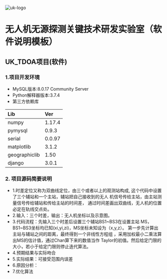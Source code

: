 ![uk-logo](https://s2.ax1x.com/2020/01/19/1C8qXt.png)
# 无人机无源探测关键技术研发实验室（软件说明模板）
## UK_TDOA项目(软件)

### 1.项目开发环境

- MySQL版本:8.0.17 Community Server
- Python解释器版本:3.7.4
- 第三方依赖库
    
|Lib            |Ver    |
|:----          |:----  |
|numpy          |1.17.4 |
|pymysql        |0.9.3  |
|serial         |0.0.97 |
|matplotlib     |3.1.2  |
|geographiclib  |1.50   |
|django         |3.0.1  |

### 2. 项目源码简要说明
- 1.时差定位又称为双曲线定位，由三个或者以上的观测站构成,
这个代码中设置了三个辅站和一个主站，辅站把自己接收到的无人
机信号传给主站，由主站测量信号传给辅站和传给主站的时间差，
通过时间差画出双曲线，无人机的位置必定在轨线交点处。
- 2.输入：三个时差，输出：无人机坐标以及示意图。
- 3.代码流程：先输入三个时差后设置三个辅站BS1~BS3在设置主站
MS，BS1~BS3坐标均已知(xi,yi,zi)，MS坐标未知设为（x,y,z）。
第一步先计算出主站与辅站之间的距离，最终得到一个非线性方程组
，采用加权最小二乘法算出MS的估计值，通过Chan算下来的数值当作
Taylor的初值。然后给定门限的大小，若小于给定门限则停止迭代算法。
- 4.预期结果与实际吻合
- 5.实际结果：可接受范围内误差
- 6.原因分析：
- 7.优化算法